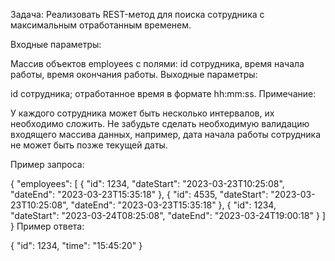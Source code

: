 Задача:
Реализовать REST-метод для поиска сотрудника с максимальным отработанным временем.

Входные параметры: 

Массив объектов employees с полями: id сотрудника, время начала работы, время окончания работы.
Выходные параметры:

id сотрудника;
отработанное время в формате hh:mm:ss.
Примечание:

У каждого сотрудника может быть несколько интервалов, их необходимо сложить.
Не забудьте сделать необходимую валидацию входящего массива данных, например, дата начала работы сотрудника не может быть позже текущей даты.

Пример запроса:

{
    "employees": [
        { 
            "id": 1234,
            "dateStart": "2023-03-23T10:25:08",
            "dateEnd": "2023-03-23T15:35:18"
        },
        {
            "id": 4535,
            "dateStart": "2023-03-23T10:25:08",
            "dateEnd": "2023-03-23T15:35:18"
        },
        { 
            "id": 1234,
            "dateStart": "2023-03-24T08:25:08",
            "dateEnd": "2023-03-24T19:00:18"
        }
    ]
}
Пример ответа:

{
    "id": 1234,
    "time": "15:45:20"
}
